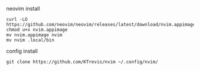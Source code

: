 neovim install
```
curl -LO https://github.com/neovim/neovim/releases/latest/download/nvim.appimage
chmod u+x nvim.appimage
mv nvim.appimage nvim
mv nvim .local/bin
```
config install
```
git clone https://github.com/KTrevis/nvim ~/.config/nvim/
```

